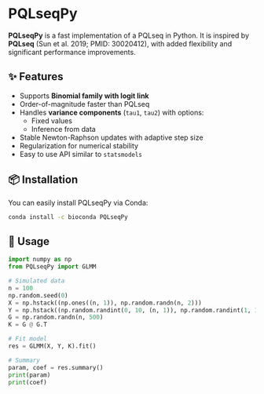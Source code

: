 # PQLseqPy

**PQLseqPy** is a fast implementation of a PQLseq in Python. It is inspired by **PQLseq** (Sun et al. 2019; PMID: 30020412), with added flexibility and significant performance improvements.

## ✨ Features

- Supports **Binomial family with logit link**
- Order-of-magnitude faster than PQLseq
- Handles **variance components** (`tau1`, `tau2`) with options:
  - Fixed values
  - Inference from data
- Stable Newton-Raphson updates with adaptive step size
- Regularization for numerical stability
- Easy to use API similar to `statsmodels`

## 📦 Installation
You can easily install PQLseqPy via Conda:
```bash
conda install -c bioconda PQLseqPy
```

## 🚀 Usage
```python
import numpy as np
from PQLseqPy import GLMM

# Simulated data
n = 100
np.random.seed(0)
X = np.hstack((np.ones((n, 1)), np.random.randn(n, 2)))
Y = np.hstack((np.random.randint(0, 10, (n, 1)), np.random.randint(1, 10, (n, 1))))
G = np.random.randn(n, 500)
K = G @ G.T

# Fit model
res = GLMM(X, Y, K).fit()

# Summary
param, coef = res.summary()
print(param)
print(coef)
```

